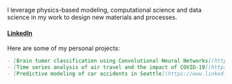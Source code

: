 I leverage physics-based modeling, computational science and data science in my work to design new materials and processes.  

#### [LinkedIn](https://www.linkedin.com/in/arunamohan)

Here are some of my personal projects:

```markdown
- [Brain tumor classification using Convolutional Neural Networks](https://www.linkedin.com/pulse/deep-learning-brain-tumor-classification-aruna-mohan/) 
- [Time series analysis of air travel and the impact of COVID-19](https://www.linkedin.com/pulse/time-series-analysis-air-travel-impact-covid-19-aruna-mohan/)
- [Predictive modeling of car accidents in Seattle](https://www.linkedin.com/pulse/predictive-modeling-car-accidents-seattle-aruna-mohan/)
```



